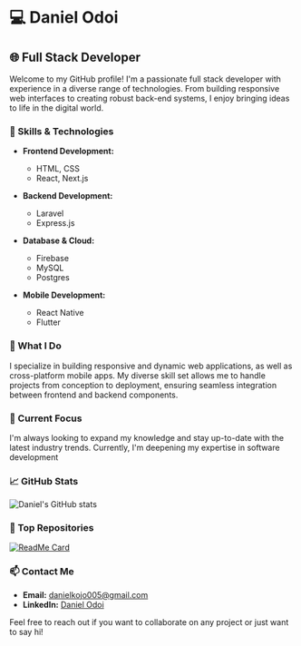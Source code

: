 

# 💻 Daniel Odoi

## 🌐 Full Stack Developer

Welcome to my GitHub profile! I'm a passionate full stack developer with experience in a diverse range of technologies. From building responsive web interfaces to creating robust back-end systems, I enjoy bringing ideas to life in the digital world.

### 🚀 Skills & Technologies

- **Frontend Development:**
  - HTML, CSS
  - React, Next.js


- **Backend Development:**
  - Laravel
  - Express.js

- **Database & Cloud:**
  - Firebase
  - MySQL
  - Postgres

- **Mobile Development:**
  - React Native
  - Flutter

### 💼 What I Do

I specialize in building responsive and dynamic web applications, as well as cross-platform mobile apps. My diverse skill set allows me to handle projects from conception to deployment, ensuring seamless integration between frontend and backend components.

### 🌱 Current Focus

I'm always looking to expand my knowledge and stay up-to-date with the latest industry trends. Currently, I'm deepening my expertise in software development

### 📈 GitHub Stats

![Daniel's GitHub stats](https://github-readme-stats.vercel.app/api?username=ReddIndiann&show_icons=true&theme=radical)

### 🌟 Top Repositories

[![ReadMe Card](https://github-readme-stats.vercel.app/api/pin/?username=your-github-username&repo=your-repo-name&theme=radical)](https://github.com/your-github-username/your-repo-name)

### 📫 Contact Me

- **Email:** danielkojo005@gmail.com
- **LinkedIn:** [Daniel Odoi](https://www.linkedin.com/in/daniel-kwadwo-a4834921a)


Feel free to reach out if you want to collaborate on any project or just want to say hi!

